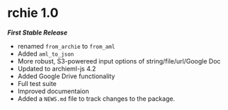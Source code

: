 # rchie 1.0

***First Stable Release***

* renamed `from_archie` to `from_aml`
* Added `aml_to_json`
* More robust, S3-powereed input options of string/file/url/Google Doc
* Updated to archieml-js 4.2
* Added Google Drive functionality
* Full test suite
* Improved documentaion
* Added a `NEWS.md` file to track changes to the package.
